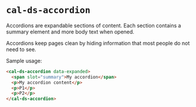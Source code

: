# `cal-ds-accordion`

Accordions are expandable sections of content. Each section contains a summary element and more body text when opened.

Accordions keep pages clean by hiding information that most people do not need to see.

Sample usage:

```html
<cal-ds-accordion data-expanded>
  <span slot="summary">My accordion</span>
  <p>My accordion content</p>
  <p>P1</p>
  <p>P2</p>
</cal-ds-accordion>
```

